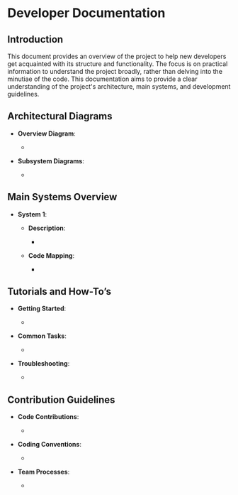 # Developer Documentation

## Introduction

This document provides an overview of the project to help new developers get acquainted with its structure and functionality. The focus is on practical information to understand the project broadly, rather than delving into the minutiae of the code. This documentation aims to provide a clear understanding of the project's architecture, main systems, and development guidelines.

## Architectural Diagrams

- **Overview Diagram**:
  
    - 

- **Subsystem Diagrams**:
  
    -

## Main Systems Overview

- **System 1**:

  - **Description**:
    
    - 
    
  - **Code Mapping**:
    
    - 

## Tutorials and How-To’s

- **Getting Started**:

  -

- **Common Tasks**:

  -


- **Troubleshooting**:

  -

## Contribution Guidelines

- **Code Contributions**:

  -

- **Coding Conventions**:

  -

- **Team Processes**:

  -
